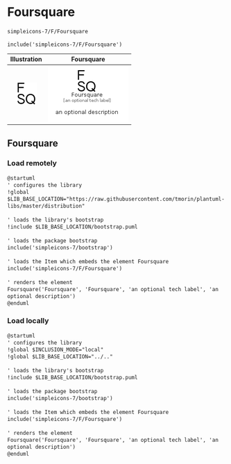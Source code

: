 # Foursquare


```text
simpleicons-7/F/Foursquare
```

```text
include('simpleicons-7/F/Foursquare')
```



| Illustration | Foursquare |
| :---: | :---: |
| ![illustration for Illustration](../../simpleicons-7/F/Foursquare.png) | ![illustration for Foursquare](../../simpleicons-7/F/Foursquare.Local.png) |




## Foursquare

### Load remotely
```plantuml
@startuml
' configures the library
!global $LIB_BASE_LOCATION="https://raw.githubusercontent.com/tmorin/plantuml-libs/master/distribution"

' loads the library's bootstrap
!include $LIB_BASE_LOCATION/bootstrap.puml

' loads the package bootstrap
include('simpleicons-7/bootstrap')

' loads the Item which embeds the element Foursquare
include('simpleicons-7/F/Foursquare')

' renders the element
Foursquare('Foursquare', 'Foursquare', 'an optional tech label', 'an optional description')
@enduml
```

### Load locally
```plantuml
@startuml
' configures the library
!global $INCLUSION_MODE="local"
!global $LIB_BASE_LOCATION="../.."

' loads the library's bootstrap
!include $LIB_BASE_LOCATION/bootstrap.puml

' loads the package bootstrap
include('simpleicons-7/bootstrap')

' loads the Item which embeds the element Foursquare
include('simpleicons-7/F/Foursquare')

' renders the element
Foursquare('Foursquare', 'Foursquare', 'an optional tech label', 'an optional description')
@enduml
```

